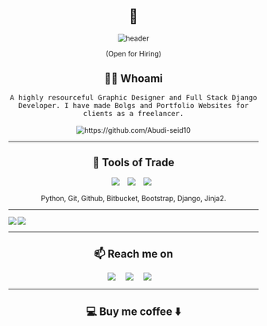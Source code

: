 <h1 align="center"> 👋 </h1>
<div align="center">
  <img src="https://github.com/Ileriayo/ileriayo/blob/master/images/header.gif" alt="header"/>
</div>
<p align="center"> (Open for Hiring)</p>

<h2 align="center"> 👨‍💻 Whoami</h2>
<p align="center">
  <samp>A highly resourceful Graphic Designer and Full Stack Django Developer. I have made Bolgs and Portfolio Websites for clients as a freelancer.
  </samp>
  <br> <br>
  <img src="https://komarev.com/ghpvc/?username=Abudi-seid10" alt="https://github.com/Abudi-seid10" />
</p>

<hr>

<h2 align="center"> 🔭 Tools of Trade</h2>
<p align="center">
  <img src="https://img.shields.io/badge/Python%20-%2343853D.svg?&style=for-the-badge&logo=python&logoColor=white" />&nbsp;&nbsp;&nbsp;
  <img src="https://img.shields.io/badge/Django%20-%2300D9FF.svg?&style=for-the-badge&logo=django&logoColor=white" />&nbsp;&nbsp;&nbsp;
  <img src="https://img.shields.io/badge/Bootstrap%20-%231572B6.svg?&style=for-the-badge&logo=Bootstrap&logoColor=white" />&nbsp;&nbsp;
</p>
<p align="center"> Python, Git, Github, Bitbucket, Bootstrap, Django, Jinja2.</p>

<hr>
<!-- 
<h2 align="center">💬 My Blog Articles</h2>

<p align="center" align='right'>
  <a target="_blank"href="https://dev.to/ileriayo"><img src="https://img.shields.io/badge/dev.to-%2312100E.svg?&style=for-the-badge&logo=dev.to&logoColor=white" /></a>&nbsp;&nbsp;&nbsp;
  <a target="_blank"href="https://medium.com/@ileriayoadebiyi"><img src="https://img.shields.io/badge/Medium%20-%231572B6.svg?&style=for-the-badge&logo=medium&logoColor=white" /></a>&nbsp;&nbsp;&nbsp;
</p>
 -->
 <img align="left" src="https://github-readme-stats.vercel.app/api?username=Abudi-seid10&show_icons=true&count_private=true&theme=gruvbox" />
<img src="https://github-readme-stats.vercel.app/api/top-langs/?username=Abudi-seid10&layout=compact&count_private=true&theme=gruvbox" />

<hr>

<h2  align="center">📫 Reach me on</h2>
<p align="center">
  <a target="_blank"href="https://www.linkedin.com/in/abudiseid071/"><img src="https://img.shields.io/badge/linkedin-%230077B5.svg?&style=for-the-badge&logo=linkedin&logoColor=white" /></a>&nbsp;&nbsp;&nbsp;&nbsp;
  <a target="_blank"href="https://twitter.com/abudialfarah"><img src="https://img.shields.io/badge/twitter-%231DA1F2.svg?&style=for-the-badge&logo=twitter&logoColor=white" /></a>&nbsp;&nbsp;&nbsp;&nbsp;
  <a href="mailto:abduseid28+git@gmail.com?subject=Hello%20Ileri,%20From%20Github"><img src="https://img.shields.io/badge/gmail-%23D14836.svg?&style=for-the-badge&logo=gmail&logoColor=white" /></a>&nbsp;&nbsp;&nbsp;&nbsp;
</p>

<hr>

<h2  align="center">💻 Buy me coffee ⬇️ </h2>
<html>
  <body>
<div id="smart-button-container">
      <div style="text-align: center;">
        <div id="paypal-button-container"></div>
      </div>
    </div>
  <script src="https://www.paypal.com/sdk/js?client-id=sb&enable-funding=venmo&currency=USD" data-sdk-integration-source="button-factory"></script>
  <script>
    function initPayPalButton() {
      paypal.Buttons({
        style: {
          shape: 'rect',
          color: 'gold',
          layout: 'vertical',
          label: 'paypal',
          
        },

        createOrder: function(data, actions) {
          return actions.order.create({
            purchase_units: [{"description":"Buy me Coffee","amount":{"currency_code":"USD","value":1}}]
          });
        },

        onApprove: function(data, actions) {
          return actions.order.capture().then(function(orderData) {
            
            // Full available details
            console.log('Capture result', orderData, JSON.stringify(orderData, null, 2));

            // Show a success message within this page, e.g.
            const element = document.getElementById('paypal-button-container');
            element.innerHTML = '';
            element.innerHTML = '<h3>Thank you for your payment!</h3>';

            // Or go to another URL:  actions.redirect('thank_you.html');
            
          });
        },

        onError: function(err) {
          console.log(err);
        }
      }).render('#paypal-button-container');
    }
    initPayPalButton();
  </script>
  </body>
  </html>
